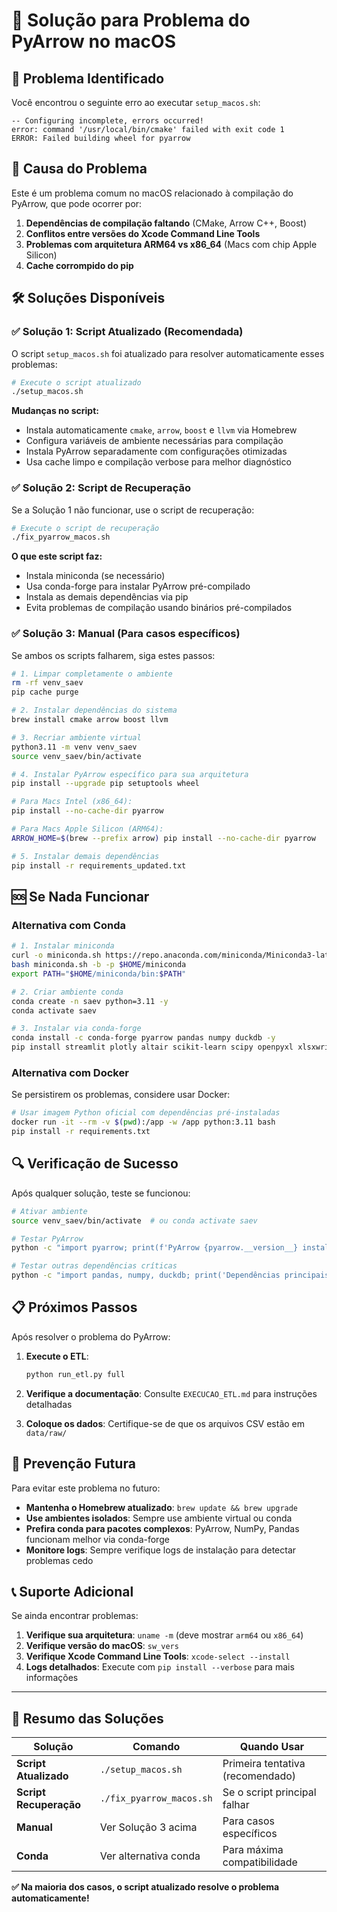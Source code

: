 # 🔧 Solução para Problema do PyArrow no macOS

## 🐛 Problema Identificado

Você encontrou o seguinte erro ao executar `setup_macos.sh`:

```
-- Configuring incomplete, errors occurred!
error: command '/usr/local/bin/cmake' failed with exit code 1
ERROR: Failed building wheel for pyarrow
```

## 🎯 Causa do Problema

Este é um problema comum no macOS relacionado à compilação do PyArrow, que pode ocorrer por:

1. **Dependências de compilação faltando** (CMake, Arrow C++, Boost)
2. **Conflitos entre versões do Xcode Command Line Tools**
3. **Problemas com arquitetura ARM64 vs x86_64** (Macs com chip Apple Silicon)
4. **Cache corrompido do pip**

## 🛠️ Soluções Disponíveis

### ✅ Solução 1: Script Atualizado (Recomendada)

O script `setup_macos.sh` foi atualizado para resolver automaticamente esses problemas:

```bash
# Execute o script atualizado
./setup_macos.sh
```

**Mudanças no script:**
- Instala automaticamente `cmake`, `arrow`, `boost` e `llvm` via Homebrew
- Configura variáveis de ambiente necessárias para compilação
- Instala PyArrow separadamente com configurações otimizadas
- Usa cache limpo e compilação verbose para melhor diagnóstico

### ✅ Solução 2: Script de Recuperação

Se a Solução 1 não funcionar, use o script de recuperação:

```bash
# Execute o script de recuperação
./fix_pyarrow_macos.sh
```

**O que este script faz:**
- Instala miniconda (se necessário)
- Usa conda-forge para instalar PyArrow pré-compilado
- Instala as demais dependências via pip
- Evita problemas de compilação usando binários pré-compilados

### ✅ Solução 3: Manual (Para casos específicos)

Se ambos os scripts falharem, siga estes passos:

```bash
# 1. Limpar completamente o ambiente
rm -rf venv_saev
pip cache purge

# 2. Instalar dependências do sistema
brew install cmake arrow boost llvm

# 3. Recriar ambiente virtual
python3.11 -m venv venv_saev
source venv_saev/bin/activate

# 4. Instalar PyArrow específico para sua arquitetura
pip install --upgrade pip setuptools wheel

# Para Macs Intel (x86_64):
pip install --no-cache-dir pyarrow

# Para Macs Apple Silicon (ARM64):
ARROW_HOME=$(brew --prefix arrow) pip install --no-cache-dir pyarrow

# 5. Instalar demais dependências
pip install -r requirements_updated.txt
```

## 🆘 Se Nada Funcionar

### Alternativa com Conda

```bash
# 1. Instalar miniconda
curl -o miniconda.sh https://repo.anaconda.com/miniconda/Miniconda3-latest-MacOSX-arm64.sh
bash miniconda.sh -b -p $HOME/miniconda
export PATH="$HOME/miniconda/bin:$PATH"

# 2. Criar ambiente conda
conda create -n saev python=3.11 -y
conda activate saev

# 3. Instalar via conda-forge
conda install -c conda-forge pyarrow pandas numpy duckdb -y
pip install streamlit plotly altair scikit-learn scipy openpyxl xlsxwriter reportlab jupyter ipykernel pathlib2 python-dotenv streamlit-aggrid streamlit-option-menu
```

### Alternativa com Docker

Se persistirem os problemas, considere usar Docker:

```bash
# Usar imagem Python oficial com dependências pré-instaladas
docker run -it --rm -v $(pwd):/app -w /app python:3.11 bash
pip install -r requirements.txt
```

## 🔍 Verificação de Sucesso

Após qualquer solução, teste se funcionou:

```bash
# Ativar ambiente
source venv_saev/bin/activate  # ou conda activate saev

# Testar PyArrow
python -c "import pyarrow; print(f'PyArrow {pyarrow.__version__} instalado com sucesso!')"

# Testar outras dependências críticas
python -c "import pandas, numpy, duckdb; print('Dependências principais OK!')"
```

## 📋 Próximos Passos

Após resolver o problema do PyArrow:

1. **Execute o ETL**:
   ```bash
   python run_etl.py full
   ```

2. **Verifique a documentação**: Consulte `EXECUCAO_ETL.md` para instruções detalhadas

3. **Coloque os dados**: Certifique-se de que os arquivos CSV estão em `data/raw/`

## 🔄 Prevenção Futura

Para evitar este problema no futuro:

- **Mantenha o Homebrew atualizado**: `brew update && brew upgrade`
- **Use ambientes isolados**: Sempre use ambiente virtual ou conda
- **Prefira conda para pacotes complexos**: PyArrow, NumPy, Pandas funcionam melhor via conda-forge
- **Monitore logs**: Sempre verifique logs de instalação para detectar problemas cedo

## 📞 Suporte Adicional

Se ainda encontrar problemas:

1. **Verifique sua arquitetura**: `uname -m` (deve mostrar `arm64` ou `x86_64`)
2. **Verifique versão do macOS**: `sw_vers`
3. **Verifique Xcode Command Line Tools**: `xcode-select --install`
4. **Logs detalhados**: Execute com `pip install --verbose` para mais informações

---

## 🎯 Resumo das Soluções

| Solução | Comando | Quando Usar |
|---------|---------|-------------|
| **Script Atualizado** | `./setup_macos.sh` | Primeira tentativa (recomendado) |
| **Script Recuperação** | `./fix_pyarrow_macos.sh` | Se o script principal falhar |
| **Manual** | Ver Solução 3 acima | Para casos específicos |
| **Conda** | Ver alternativa conda | Para máxima compatibilidade |

**✅ Na maioria dos casos, o script atualizado resolve o problema automaticamente!**
